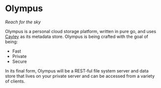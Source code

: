 # Olympus
_Reach for the sky_


Olympus is a personal cloud storage platform, written in pure go, and uses [Cayley](https://github.com/google/cayley) as its metadata store. Olympus is being crafted with the goal of being:

* Fast
* Private
* Secure

In its final form, Olympus will be a REST-ful file system server and data store that lives on your private server and can be accessed from a variety of clients.
